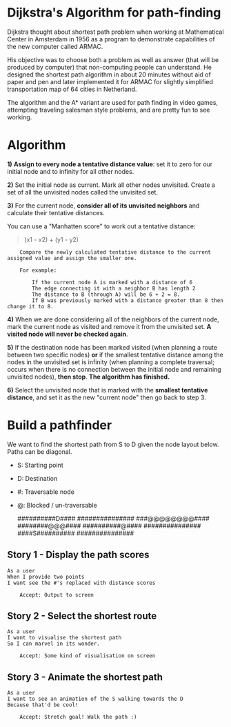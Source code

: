 Dijkstra's Algorithm for path-finding
======================================

Dijkstra thought about shortest path problem when working at Mathematical Center in Amsterdam in 1956 as a program to demonstrate capabilities of the new computer called ARMAC.

His objective was to choose both a problem as well as answer (that will be produced by computer) that non-computing people can understand. He designed the shortest path algorithm in about 20 minutes without aid of paper and pen and later implemented it for ARMAC for slightly simplified transportation map of 64 cities in Netherland.

The algorithm and the A* variant are used for path finding in video games, attempting traveling salesman style problems, and are pretty fun to see working.

Algorithm
==========

**1)** **Assign to every node a tentative distance value**: set it to zero for our initial node and to infinity for all other nodes.

**2)** Set the initial node as current. Mark all other nodes unvisited. Create a set of all the unvisited nodes called the unvisited set.

**3)** For the current node, **consider all of its unvisited neighbors** and calculate their tentative distances.

You can use a "Manhatten score" to work out a tentative distance:

>  (x1 - x2) + (y1 - y2)

        Compare the newly calculated tentative distance to the current assigned value and assign the smaller one.

        For example:

            If the current node A is marked with a distance of 6
            The edge connecting it with a neighbor B has length 2
            The distance to B (through A) will be 6 + 2 = 8.
            If B was previously marked with a distance greater than 8 then change it to 8.


**4)** When we are done considering all of the neighbors of the current node, mark the current node as visited and remove it from the unvisited set. **A visited node will never be checked again**.

**5)** If the destination node has been marked visited (when planning a route between two specific nodes) **or** if the smallest tentative distance among the nodes in the unvisited set is infinity (when planning a complete traversal; occurs when there is no connection between the initial node and remaining unvisited nodes), **then stop**. **The algorithm has finished.**

**6)** Select the unvisited node that is marked with the **smallest tentative distance**, and set it as the new "current node" then go back to step 3.


Build a pathfinder
===================

We want to find the shortest path from S to D given the node layout below.
Paths can be diagonal.

* S: Starting point
* D: Destination
* \#: Traversable node
* @: Blocked / un-traversable


    ##########D####
    ###############
    ###@@@@@@@@####
    ########@@@####
    ##########@####
    ###############
    ####S##########
    ###############


## Story 1 - Display the path scores

    As a user
    When I provide two points
    I want see the #'s replaced with distance scores

        Accept: Output to screen

## Story 2 - Select the shortest route

    As a user
    I want to visualise the shortest path
    So I can marvel in its wonder.

        Accept: Some kind of visualisation on screen

## Story 3 - Animate the shortest path

    As a user
    I want to see an animation of the S walking towards the D
    Because that'd be cool!

        Accept: Stretch goal! Walk the path :)
